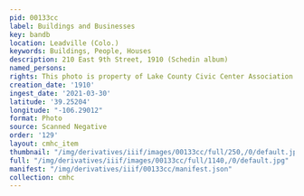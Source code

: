 ```yaml
---
pid: 00133cc
label: Buildings and Businesses
key: bandb
location: Leadville (Colo.)
keywords: Buildings, People, Houses
description: 210 East 9th Street, 1910 (Schedin album)
named_persons: 
rights: This photo is property of Lake County Civic Center Association.
creation_date: '1910'
ingest_date: '2021-03-30'
latitude: '39.25204'
longitude: "-106.29012"
format: Photo
source: Scanned Negative
order: '129'
layout: cmhc_item
thumbnail: "/img/derivatives/iiif/images/00133cc/full/250,/0/default.jpg"
full: "/img/derivatives/iiif/images/00133cc/full/1140,/0/default.jpg"
manifest: "/img/derivatives/iiif/00133cc/manifest.json"
collection: cmhc
---
```

